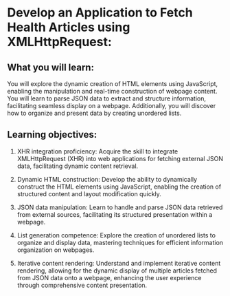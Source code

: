 # Develop an Application to Fetch Health Articles using XMLHttpRequest:

## What you will learn:

You will explore the dynamic creation of HTML elements using JavaScript, enabling the manipulation and real-time construction of webpage content. You will learn to parse JSON data to extract and structure information, facilitating seamless display on a webpage. Additionally, you will discover how to organize and present data by creating unordered lists.

## Learning objectives:

1. XHR integration proficiency: Acquire the skill to integrate XMLHttpRequest (XHR) into web applications for fetching external JSON data, facilitating dynamic content retrieval.

2. Dynamic HTML construction: Develop the ability to dynamically construct the HTML elements using JavaScript, enabling the creation of structured content and layout modification quickly.

3. JSON data manipulation: Learn to handle and parse JSON data retrieved from external sources, facilitating its structured presentation within a webpage.

4. List generation competence: Explore the creation of unordered lists to organize and display data, mastering techniques for efficient information organization on webpages.

5. Iterative content rendering: Understand and implement iterative content rendering, allowing for the dynamic display of multiple articles fetched from JSON data onto a webpage, enhancing the user experience through comprehensive content presentation.
